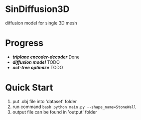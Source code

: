 # SinDiffusion3D
diffusion model for single 3D mesh

# Progress
- ***triplane encoder-decoder*** Done
- ***diffusion model*** TODO
- ***oct-tree optimize*** TODO

#  Quick Start
1. put .obj file into 'dataset' folder
2. run command ```bash python main.py --shape_name=StoneWall```
3. output file can be found in 'output' folder
